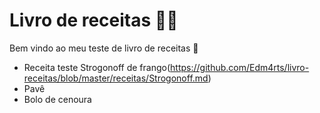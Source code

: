 # Livro de receitas :man_cook:

Bem vindo ao meu teste de livro de receitas :wave:

- Receita teste Strogonoff de frango(https://github.com/Edm4rts/livro-receitas/blob/master/receitas/Strogonoff.md)
- Pavê
- Bolo de cenoura
